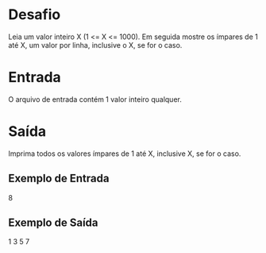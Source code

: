 # Desafio
Leia um valor inteiro X (1 <= X <= 1000). Em seguida mostre os ímpares de 1 até X, um valor por linha, inclusive o X, se for o caso.

# Entrada
O arquivo de entrada contém 1 valor inteiro qualquer.

# Saída
Imprima todos os valores ímpares de 1 até X, inclusive X, se for o caso.

 
## Exemplo de Entrada	
8

## Exemplo de Saída
1
3
5
7
